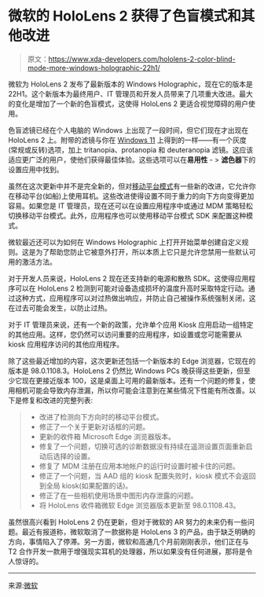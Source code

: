 # 微软的 HoloLens 2 获得了色盲模式和其他改进

> 原文：<https://www.xda-developers.com/hololens-2-color-blind-mode-more-windows-holographic-22h1/>

微软为 HoloLens 2 发布了最新版本的 Windows Holographic，现在它的版本是 22H1。这个新版本为最终用户、IT 管理员和开发人员带来了几项重大改进。最大的变化是增加了一个新的色盲模式，这使得 HoloLens 2 更适合视觉障碍的用户使用。

色盲滤镜已经在个人电脑的 Windows 上出现了一段时间，但它们现在才出现在 HoloLens 2 上。附带的滤镜与你在 [Windows 11](https://www.xda-developers.com/windows-11/) 上得到的一样——有一个灰度(常规或反转)选项，加上 tritanopia、protanopia 和 deuteranopia 滤镜。这应该适应更广泛的用户，使他们获得最佳体验。这些选项可以在**易用性** - > **滤色器**下的设置应用中找到。

虽然在这次更新中并不是完全新的，但对[移动平台模式](https://www.xda-developers.com/windows-holographic-hololens-2-21h2/)有一些新的改进，它允许你在移动平台(如船)上使用耳机。这些改进使得设置不同于重力的向下方向变得更加容易。如果您是 IT 管理员，现在还可以在设置应用程序中或通过 MDM 策略轻松切换移动平台模式。此外，应用程序也可以使用移动平台模式 SDK 来配置这种模式。

微软最近还可以为如何在 Windows Holographic 上打开开始菜单创建自定义规则。这是为了帮助您防止它被意外打开，所以本质上它只是允许您禁用一些默认可用的激活方法。

对于开发人员来说，HoloLens 2 现在还支持新的电源和散热 SDK。这使得应用程序可以在 HoloLens 2 检测到可能对设备造成损坏的温度升高时采取特定行动。通过这种方式，应用程序可以对过热做出响应，并防止自己被操作系统强制关闭，这在过去可能会发生，以防止过热。

对于 IT 管理员来说，还有一个新的政策，允许单个应用 Kiosk 应用启动一组特定的其他应用。这样，您仍然可以访问重要的应用程序，如设置或您可能需要从 kiosk 应用程序访问的其他应用程序。

除了这些最近增加的内容，这次更新还包括一个新版本的 Edge 浏览器，它现在的版本是 98.0.1108.3。HoloLens 2 仍然比 Windows PCs 晚获得这些更新，但至少它现在更接近版本 100，这是桌面上可用的最新版本。还有一个问题的修复，使用相机可能会导致内存泄漏，所以你可能会注意到在某些情况下性能有所改善。以下是修复和改进的完整列表:

> *   改进了检测向下方向时的移动平台模式。
> *   修正了一个关于更新对话框的问题。
> *   更新的收件箱 Microsoft Edge 浏览器版本。
> *   修复了一个问题，切换可选的诊断数据没有持续在遥测设置页面重新启动后选择的设置。
> *   修复了 MDM 注册在应用本地帐户的运行时设置时被卡住的问题。
> *   修正了一个问题，当 AAD 组的 kiosk 配置失败时，kiosk 模式不会返回到全局 kiosk(如果配置的话)。
> *   修正了在一些相机使用场景中图形内存泄露的问题。
> *   将 HoloLens 收件箱微软 Edge 浏览器版本更新至 98.0.1108.43。

虽然很高兴看到 HoloLens 2 仍在更新，但对于微软的 AR 努力的未来仍有一些问题。最近有报道称，微软取消了一款据称是 HoloLens 3 的产品，由于缺乏明确的方向，事情陷入了停滞。另一方面，微软和高通几个月前刚刚表示，他们正在与 T2 合作开发一款用于增强现实耳机的处理器，所以如果没有任何进展，那将是令人惊讶的。

* * *

来源:[微软](https://techcommunity.microsoft.com/t5/mixed-reality-blog/what-s-new-in-windows-holographic-version-22h1/ba-p/3264033)